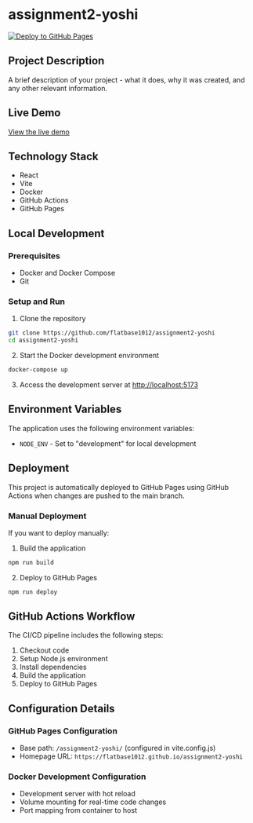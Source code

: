 # assignment2-yoshi

[![Deploy to GitHub Pages](https://github.com/yourusername/your-repo-name/actions/workflows/deploy.yml/badge.svg)](https://github.com/flatbase1012/assignment2-yoshi/actions/workflows/deploy.yml)

## Project Description
A brief description of your project - what it does, why it was created, and any other relevant information.

## Live Demo
[View the live demo](https://flatbase1012.github.io/assignment2-yoshi)

## Technology Stack
- React
- Vite
- Docker
- GitHub Actions
- GitHub Pages

## Local Development

### Prerequisites
- Docker and Docker Compose
- Git

### Setup and Run

1. Clone the repository
```bash
git clone https://github.com/flatbase1012/assignment2-yoshi
cd assignment2-yoshi
```

2. Start the Docker development environment
```bash
docker-compose up
```

3. Access the development server at [http://localhost:5173](http://localhost:5173)

## Environment Variables
The application uses the following environment variables:
- `NODE_ENV` - Set to "development" for local development

## Deployment

This project is automatically deployed to GitHub Pages using GitHub Actions when changes are pushed to the main branch.

### Manual Deployment
If you want to deploy manually:

1. Build the application
```bash
npm run build
```

2. Deploy to GitHub Pages
```bash
npm run deploy
```

## GitHub Actions Workflow

The CI/CD pipeline includes the following steps:
1. Checkout code
2. Setup Node.js environment
3. Install dependencies
4. Build the application
5. Deploy to GitHub Pages

## Configuration Details

### GitHub Pages Configuration
- Base path: `/assignment2-yoshi/` (configured in vite.config.js)
- Homepage URL: `https://flatbase1012.github.io/assignment2-yoshi`

### Docker Development Configuration
- Development server with hot reload
- Volume mounting for real-time code changes
- Port mapping from container to host 